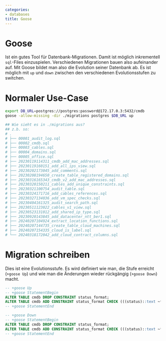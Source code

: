 ```yaml
---
categories:
- databases
title: Goose
---
```


# Goose 

Ist ein gutes Tool für Datenbank-Migrationen. Damit ist möglich
inkrementell `sql`-Files einzuspielen. Verschiedenen Migrationen bauen
also aufeinander auf. Mit Goose bildet man also die Evolution seiner
Datenbank ab. Es ist möglich mit `up` und `down` zwischen den
verschiedenen Evolutionsstufen zu switchen.

# Normaler Use-Case 

``` bash
export DB_URL=postgres://postgres:password@172.17.0.3:5432/cmdb
goose -allow-missing -dir ./migrations postgres $DB_URL up

## Wie sieht es in ./migrations aus?
## z.b. so:
# .
# ├── 00001_audit_log.sql
# ├── 00002_cmdb.sql
# ├── 00003_cables.sql
# ├── 00004_domains.sql
# ├── 00005_office.sql
# ├── 20230119114311_cmdb_add_mac_addresses.sql
# ├── 20230119160151_add_all_ips_view.sql
# ├── 20230202173045_add_comments.sql
# ├── 20230208194650_create_table_registered_domains.sql
# ├── 20230316165343_cmdb_v2_add_mac_addresses.sql
# ├── 20230320150211_cables_add_unique_constraints.sql
# ├── 20230321100754_audit_table.sql
# ├── 20230324171716_add_cables_references.sql
# ├── 20230327134036_add_vm_spec_checks.sql
# ├── 20230404161325_audit_search_path.sql
# ├── 20230511123022_cables_v1_view.sql
# ├── 20230523131012_add_shared_ip_type.sql
# ├── 20230920143845_add_datacenter_ntt_ber1.sql
# ├── 20240207104924_extract_location_functions.sql
# ├── 20240207144735_create_table_cloud_machines.sql
# ├── 20240207154335_cloud_is_label.sql
# └── 20240318172042_add_cloud_contract_columns.sql
```

# Migration schreiben 

Dies ist eine Evolutionsstufe. Es wird definiert wie man, die Stufe
erreicht (`+goose Up`) und wie man die Änderungen wieder rückgängig
(`+goose Down`) macht.

``` sql
-- +goose Up
-- +goose StatementBegin
ALTER TABLE cmdb DROP CONSTRAINT status_format;
ALTER TABLE cmdb ADD CONSTRAINT status_format CHECK (((status)::text ~* '^(online:.*|online:.*/.*|offline|security|ignore)$'::text));
-- +goose StatementEnd

-- +goose Down
-- +goose StatementBegin
ALTER TABLE cmdb DROP CONSTRAINT status_format;
ALTER TABLE cmdb ADD CONSTRAINT status_format CHECK (((status)::text ~* '^(online|online:.*|online:.*/.*|offline|security|ignore)$'::text));
-- +goose StatementEnd
```
